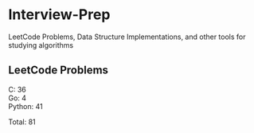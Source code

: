# Interview-Prep
LeetCode Problems, Data Structure Implementations, and other tools for studying algorithms

## LeetCode Problems
C:      36<br/>
Go:     4<br/>
Python: 41<br/>

Total:  81
